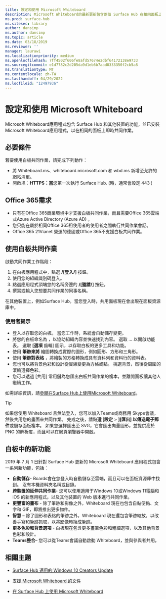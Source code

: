 ```yaml
---
title: 設定和使用 Microsoft Whiteboard
description: Microsoft Whiteboard的最新更新包含兩個 Surface Hub 在相同面板上即時共同作業的功能。
ms.prod: surface-hub
ms.sitesec: library
author: dansimp
ms.author: dansimp
ms.topic: article
ms.date: 03/18/2019
ms.reviewer: ''
manager: laurawi
ms.localizationpriority: medium
ms.openlocfilehash: 7ff4502f606fe8afd57674e2dbf64172138e9733
ms.sourcegitcommit: e1d7782c2d205da9d1eb6b7aad0333350f2cb5a8
ms.translationtype: MT
ms.contentlocale: zh-TW
ms.lasthandoff: 04/29/2022
ms.locfileid: "12497936"
---
```

# <a name="set-up-and-use-microsoft-whiteboard"></a>設定和使用 Microsoft Whiteboard

Microsoft Whiteboard應用程式包含 Surface Hub 和其他裝置的功能，並已安裝Microsoft Whiteboard應用程式，以在相同的面板上即時共同作業。

## <a name="prerequisites"></a>必要條件

若要使用白板共同作業，請完成下列動作：

- 將 Whiteboard.ms、whiteboard.microsoft.com 和 wbd.ms 新增至允許的網站清單。
- 開啟埠：**HTTPS：當**您第一次執行 Surface Hub. (時，通常會設定 443 ) 

## <a name="office-365-requirements"></a>Office 365需求

- 只有在Office 365商業環境中才支援白板共同作業，而且需要Office 365雲端式Azure Active Directory (Azure AD) 。
- 您只能在屬於相同Office 365租使用者的使用者之間執行共同作業會話。
- Office 365 21Vianet 營運的德國或Office 365不支援白板共同作業。

## <a name="collaborating-with-whiteboards"></a>使用白板共同作業

啟動共同作業工作階段：

1. 在白板應用程式中，點選 **/[登入/]** 按鈕。
2. 使用您的組織識別碼登入。
3. 點選應用程式頂端您的名稱旁邊的 **/[邀請/]** 按鈕。
4. 撰寫或輸入您想要共同作業的同事名稱。

在其他裝置上，例如Surface Hub，當您登入時，共用面板現在會出現在面板資源庫中。

### <a name="user-tips"></a>使用者提示

- 登入以存取您的白板。 當您工作時，系統會自動儲存變更。
- 將您的白板命名為 ，以協助組織內容並快速找到內容。 選取 ... 以開啟功能表。 選取 **[選項** 齒輪] 圖示，以存取白板的更多工具和功能。
- 使用 **筆跡來將** 繪圖轉換成實際的圖形，例如圓形、方形和三角形。
- 使用 **筆跡對表格** ，將繪製的方格轉換成具有資料列和資料行的資料表。
- 您也可以將背景色彩和設計從實線變更為方格或點。 挑選背景，然後從周圍的滾輪選擇色彩。
- 您可以透過 [共用] 常用鍵為您匯出白板共同作業的複本，並離開面板讓其他人繼續工作。

如需詳細資訊，請[參閱在Surface Hub上使用Microsoft Whiteboard](https://support.office.com/article/use-microsoft-whiteboard-on-a-surface-hub-5c594985-129d-43f9-ace5-7dee96f7621d)。

> [!TIP]
>  如果您使用 Whiteboard 且無法登入，您可以加入Teams或商務用 Skype會議，然後共用您的畫面來共同作業。 完成之後，請點**選 [設定**  >  **][匯出] 以傳送電子郵件**或儲存面板複本。 如果您選擇匯出至 SVG，它會匯出向量圖形，並提供高於 PNG 的解析度，而且可以在網頁瀏覽器中開啟。

## <a name="new-features-in-whiteboard"></a>白板中的新功能

2019 年 7 月 1 日針對 Surface Hub 更新的 Microsoft Whiteboard 應用程式包含一系列新功能，包括：

- **自動儲存**- Boards會在您登入時自動儲存至雲端，而且可以在面板資源庫中找到。 沒有本機資料夾名稱或目錄。
- **跨裝置的延伸共同作業**- 您可以使用適用于Windows 10或Windows 11電腦和 iOS 的新應用程式，以及其他裝置的 Web 版本進行共同作業。
- **更豐富的畫布** - 除了筆跡和影像之外，Whiteboard 現在也包含自黏便黏、文字和 GIF，即將推出更多物件。
- **智慧** – 除了圖形和表格的筆跡之外，Whiteboard 現在還包含筆跡縮放，以改善手寫和筆跡抓取，以將影像轉換成筆跡。
- **更多色彩和背景選項** - 白板現在包含更多畫筆色彩和粗細選項，以及其他背景色彩和設計。
- **Teams整合**– 您可以從Teams會議自動啟動 Whiteboard，並與參與者共用。


## <a name="related-topics"></a>相關主題

- [Surface Hub 適用的 Windows 10 Creators Update](https://www.microsoft.com/surface/support/surface-hub/windows-10-creators-update-surface-hub)

- [支援 Microsoft Whiteboard 的文件](https://support.office.com/article/Whiteboard-Help-0c0f2aa0-b1bb-491c-b814-fd22de4d7c01)

- [在 Surface Hub 上使用 Microsoft Whiteboard](https://support.office.com/article/use-microsoft-whiteboard-on-a-surface-hub-5c594985-129d-43f9-ace5-7dee96f7621d)
